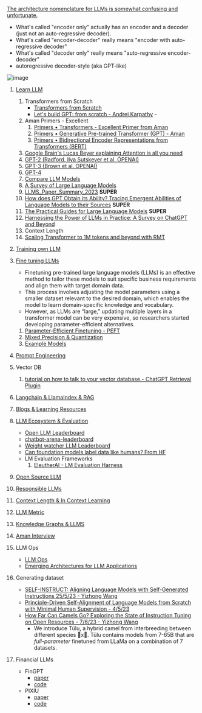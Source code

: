 [The architecture nomenclature for LLMs is somewhat confusing and unfortunate.](https://www.linkedin.com/posts/yann-lecun_a-survey-of-llms-with-a-practical-guide-and-activity-7057527966540386304-M4_2?utm_source=share&utm_medium=member_desktop)
- What's called "encoder only" actually has an encoder and a decoder (just not an auto-regressive decoder).
- What's called "encoder-decoder" really means "encoder with auto-regressive decoder"
- What's called "decoder only" really means "auto-regressive encoder-decoder"
- autoregressive decoder-style (aka GPT-like)

![image](https://github.com/harirajeev/learn_LLMS/assets/13446418/07c93d37-5ee2-4d4f-8a49-16295d426d7a)

1.  [Learn LLM](https://github.com/harirajeev/learn_LLMS/blob/main/Learn%20LLM.md)
    1. Transformers from Scratch
       - [Transformers from Scratch](https://e2eml.school/transformers.html#resources)
       - [Let's build GPT: from scratch - Andrej Karpathy](https://www.youtube.com/watch?v=kCc8FmEb1nY)       - 
    2. Aman Primers - Excellent
        1. [Primers • Transformers - Excellent Primer from Aman](https://aman.ai/primers/ai/transformers/)
        2. [Primers • Generative Pre-trained Transformer (GPT) - Aman](https://aman.ai/primers/ai/gpt/)
        3. [Primers • Bidirectional Encoder Representations from Transformers (BERT)](https://aman.ai/primers/ai/bert/)
    3. [Google Brain's Lucas Beyer explaining Attention is all you need](https://www.youtube.com/watch?v=EixI6t5oif0)
    4. [GPT-2 (Radford, Ilya Sutskever et al. OPENAI)](https://d4mucfpksywv.cloudfront.net/better-language-models/language_models_are_unsupervised_multitask_learners.pdf)
    5. [GPT-3 (Brown et al. OPENAI)](https://arxiv.org/pdf/2005.14165.pdf)
    6. [GPT-4](https://aman.ai/primers/ai/GPT-4/)
    7. [Compare LLM Models](https://lightning.ai/pages/community/community-discussions/the-ultimate-battle-of-language-models-lit-llama-vs-gpt3.5-vs-bloom-vs/)
    8. [A Survey of Large Language Models](https://arxiv.org/pdf/2303.18223.pdf)
    9. [LLMS_Paper_Summary_2023](https://github.com/rashmimarganiatgithub/LLMS_Library_2023) <b>SUPER</b>
    10. [How does GPT Obtain its Ability? Tracing Emergent Abilities of Language Models to their Sources](https://yaofu.notion.site/How-does-GPT-Obtain-its-Ability-Tracing-Emergent-Abilities-of-Language-Models-to-their-Sources-b9a57ac0fcf74f30a1ab9e3e36fa1dc1)  <b>SUPER</b>
    11. [The Practical Guides for Large Language Models](https://github.com/Mooler0410/LLMsPracticalGuide) <b>SUPER</b>
    12. [Harnessing the Power of LLMs in Practice: A Survey on ChatGPT and Beyond](https://arxiv.org/pdf/2304.13712.pdf)
    13. Context Length
       1. [Scaling Transformer to 1M tokens and beyond with RMT](https://arxiv.org/pdf/2304.11062.pdf) 
2.  [Training own LLM](https://github.com/harirajeev/learn_LLMS/blob/main/Training%20Custom%20LLM)  
4.  [Fine tuning LLMs](https://magazine.sebastianraschka.com/p/finetuning-large-language-models)
    - Finetuning pre-trained large language models (LLMs) is an effective method to tailor these models to suit specific business requirements and align them with target domain data.
    - This process involves adjusting the model parameters using a smaller dataset relevant to the desired domain, which enables the model to learn domain-specific knowledge and vocabulary.
    - However, as LLMs are “large,” updating multiple layers in a transformer model can be very expensive, so researchers started developing parameter-efficient alternatives.
    1. [Parameter-Efficient Finetuning - PEFT](https://github.com/harirajeev/learn_LLMS/blob/main/PEFT.md)           
    2. [Mixed Precision & Quantization](https://github.com/harirajeev/learn_LLMS/blob/main/MixedPrecision&Quantization.md)
    3. [Example Models](https://github.com/harirajeev/learn_LLMS/blob/main/ExampleModels.md)
6.  [Prompt Engineering](https://github.com/harirajeev/learn_LLMS/blob/main/PromptEngineering.md)    
7.  Vector DB
    1. [tutorial on how to talk to your vector database.- ChatGPT Retrieval Plugin](https://github.com/openai/chatgpt-retrieval-plugin)
8.  [Langchain & LlamaIndex & RAG](https://github.com/harirajeev/learn_LLMS/blob/main/LangchainLlamaIndexRAG.md)
   
9.  [Blogs & Learning Resources](https://github.com/harirajeev/learn_LLMS/blob/main/Blogs&LearningResources.md)
   
10. [LLM Ecosystem & Evaluation](https://github.com/harirajeev/learn_LLMS/blob/main/LLM_Ecosystem&Evalution.md)
    - [Open LLM Leaderboard](https://huggingface.co/spaces/HuggingFaceH4/open_llm_leaderboard)   
    - [chatbot-arena-leaderboard](https://huggingface.co/spaces/lmsys/chatbot-arena-leaderboard)
    - [Weight watcher LLM Leaderboard](https://weightwatcher.ai/leaderboard.html)
    - [Can foundation models label data like humans? From HF](https://huggingface.co/blog/llm-leaderboard)
    - LM Evaluation Frameworks
        1. [EleutherAI - LM Evaluation Harness](https://github.com/EleutherAI/lm-evaluation-harness)
11. [Open Source LLM](https://github.com/harirajeev/learn_LLMS/blob/main/OpenSourceLLM.md)

12. [Responsible LLMs](https://github.com/harirajeev/learn_LLMS/blob/main/ResponsibleLLMs.md)         
13. [Context Length & In Context Learning](https://github.com/harirajeev/learn_LLMS/blob/main/ContextLength&InContextLearning.md)
14. [LLM Metric](https://github.com/ray-project/llm-numbers)
15. [Knowledge Graphs & LLMS](https://github.com/harirajeev/learn_LLMS/blob/main/KnowledgeGraphs%26LLMS.md)
16. [Aman Interview](https://aman.ai/primers/ai/interview/)
17. LLM Ops 
    -  [LLM Ops](https://home.mlops.community/home/content)
    -  [Emerging Architectures for LLM Applications](https://a16z.com/2023/06/20/emerging-architectures-for-llm-applications/)
18. Generating dataset
    - [SELF-INSTRUCT: Aligning Language Models with Self-Generated Instructions 25/5/23 - Yizhong Wang](https://arxiv.org/pdf/2212.10560.pdf)
    - [Principle-Driven Self-Alignment of Language Models from Scratch with Minimal Human Supervision - 4/5/23](https://arxiv.org/pdf/2305.03047v1.pdf)
    - [How Far Can Camels Go? Exploring the State of Instruction Tuning on Open Resources - 7/6/23 - Yizhong Wang](https://arxiv.org/pdf/2306.04751.pdf)
      - We introduce Tülu, a hybrid camel from interbreeding between different species 🐪x🐫.
Tülu contains models from 7-65B that are *full-parameter* finetuned from LLaMa on a combination of 7 datasets.
19. Financial LLMs
    - FinGPT
      - [paper](https://arxiv.org/pdf/2306.06031.pdf)
      - [code](https://github.com/AI4Finance-Foundation/FinGPT)   
    - PIXIU
      - [paper](https://arxiv.org/abs/2306.05443)
      - [code](https://github.com/chancefocus/PIXIU)
